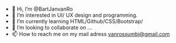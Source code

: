 - 👋 Hi, I’m @BartJanvanRo
- 👀 I’m interested in UI/ UX design and programming.
- 🌱 I’m currently learning HTML/Github/CSS/Bootstrap/
- 💞️ I’m looking to collaborate on ...
- 📫 How to reach me on my mail adress vanrossumbj@gmail.com

<!---
BartJanvanRo/BartJanvanRo is a ✨ special ✨ repository because its `README.md` (this file) appears on your GitHub profile.
You can click the Preview link to take a look at your changes.
--->
